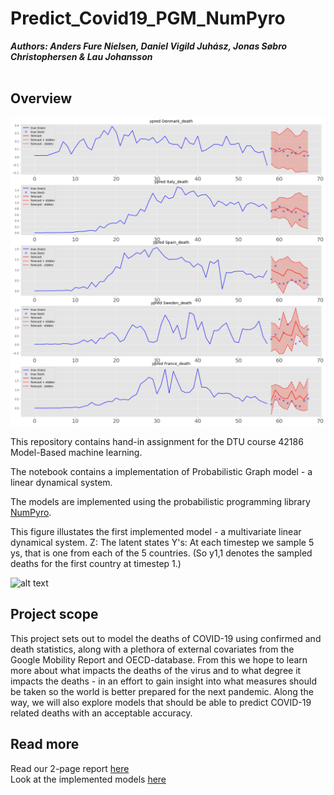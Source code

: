 # Predict_Covid19_PGM_NumPyro

***Authors: Anders Fure Nielsen, Daniel Vigild Juhász, Jonas Søbro Christophersen & Lau Johansson*** <br /> <br />

## Overview
![alt text](https://raw.githubusercontent.com/LauJohansson/Predict_Covid19_PGM_NumPyro/master/Predictions_image.png?raw=true)

This repository contains hand-in assignment for the DTU course 42186 Model-Based machine learning. 

The notebook contains a implementation of Probabilistic Graph model - a linear dynamical system.

The models are implemented using the probabilistic programming library [NumPyro](https://pyro.ai/numpyro/).


This figure illustates the first implemented model - a multivariate linear dynamical system.
Z: The latent states
Y's: At each timestep we sample 5 ys, that is one from each of the 5 countries. (So y1,1 denotes the sampled deaths for the first country at timestep 1.)

![alt text](https://raw.githubusercontent.com/LauJohansson/Predict_Covid19_PGM_NumPyro/master/PGM1.png?raw=true)


## Project scope
This project sets out to model the deaths of COVID-19 using confirmed and death statistics, along with a plethora of external covariates from the Google Mobility Report and OECD-database. From this we hope to learn more about what impacts the deaths of the virus and to what degree it impacts the deaths - in an effort to gain insight into what measures should be taken so the world is better prepared for the next pandemic. Along the way, we will also explore models that should be able to predict COVID-19 related deaths with an acceptable accuracy.


## Read more
Read our 2-page report [here](https://github.com/LauJohansson/Predict_Covid19_PGM_NumPyro/blob/master/Predicting_COVID_19.pdf) <br />
Look at the implemented models [here](https://github.com/LauJohansson/Predict_Covid19_PGM_NumPyro/blob/master/Predicting_COVID_19.ipynb)


